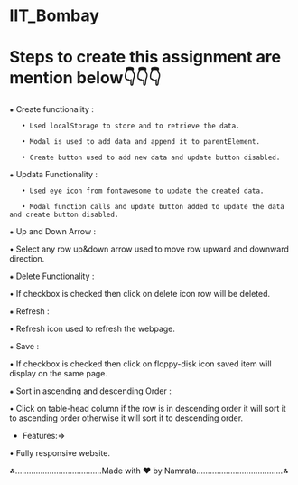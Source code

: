 ﻿# IIT_Bombay

# Steps to create this assignment are mention below👇👇👇

⁕ Create functionality :

       • Used localStorage to store and to retrieve the data.
  
       • Modal is used to add data and append it to parentElement.
  
       • Create button used to add new data and update button disabled.

⁕ Updata Functionality : 

       • Used eye icon from fontawesome to update the created data.
       
       • Modal function calls and update button added to update the data and create button disabled.

⁕ Up and Down Arrow :

  • Select any row up&down arrow used to move row upward and downward direction.

⁕ Delete Functionality :

  • If checkbox is checked then click on delete icon row will be deleted.

⁕ Refresh :

  • Refresh icon used to refresh the webpage.

⁕ Save :

  • If checkbox is checked then click on floppy-disk icon saved item will display on the same page.

⁕ Sort in ascending and descending Order :

  • Click on table-head column if the row is in descending order it will sort it to ascending order otherwise it 
    will sort it to descending order.

* Features:=>

 • Fully responsive website.



⁂......................................Made with ❤️ by Namrata......................................⁂
